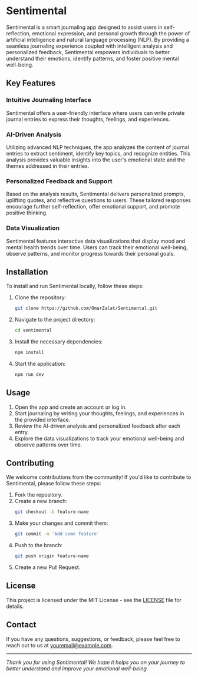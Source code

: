 # Sentimental

Sentimental is a smart journaling app designed to assist users in self-reflection, emotional expression, and personal growth through the power of artificial intelligence and natural language processing (NLP). By providing a seamless journaling experience coupled with intelligent analysis and personalized feedback, Sentimental empowers individuals to better understand their emotions, identify patterns, and foster positive mental well-being.

## Key Features

### Intuitive Journaling Interface
Sentimental offers a user-friendly interface where users can write private journal entries to express their thoughts, feelings, and experiences.

### AI-Driven Analysis
Utilizing advanced NLP techniques, the app analyzes the content of journal entries to extract sentiment, identify key topics, and recognize entities. This analysis provides valuable insights into the user's emotional state and the themes addressed in their entries.

### Personalized Feedback and Support
Based on the analysis results, Sentimental delivers personalized prompts, uplifting quotes, and reflective questions to users. These tailored responses encourage further self-reflection, offer emotional support, and promote positive thinking.

### Data Visualization
Sentimental features interactive data visualizations that display mood and mental health trends over time. Users can track their emotional well-being, observe patterns, and monitor progress towards their personal goals.

## Installation

To install and run Sentimental locally, follow these steps:

1. Clone the repository:
    ```bash
    git clone https://github.com/OmarZalat/Sentimental.git
    ```
2. Navigate to the project directory:
    ```bash
    cd sentimental
    ```
3. Install the necessary dependencies:
    ```bash
    npm install
    ```
4. Start the application:
    ```bash
    npm run dev
    ```

## Usage

1. Open the app and create an account or log in.
2. Start journaling by writing your thoughts, feelings, and experiences in the provided interface.
3. Review the AI-driven analysis and personalized feedback after each entry.
4. Explore the data visualizations to track your emotional well-being and observe patterns over time.

## Contributing

We welcome contributions from the community! If you'd like to contribute to Sentimental, please follow these steps:

1. Fork the repository.
2. Create a new branch:
    ```bash
    git checkout -b feature-name
    ```
3. Make your changes and commit them:
    ```bash
    git commit -m 'Add some feature'
    ```
4. Push to the branch:
    ```bash
    git push origin feature-name
    ```
5. Create a new Pull Request.

## License

This project is licensed under the MIT License - see the [LICENSE](LICENSE) file for details.

## Contact

If you have any questions, suggestions, or feedback, please feel free to reach out to us at [youremail@example.com](mailto:youremail@example.com).

---

*Thank you for using Sentimental! We hope it helps you on your journey to better understand and improve your emotional well-being.*
